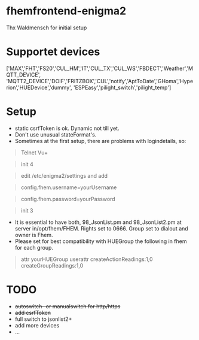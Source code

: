 # fhemfrontend-enigma2
Thx Waldmensch for initial setup

# Supportet devices

['MAX','FHT','FS20','CUL_HM','IT','CUL_TX','CUL_WS','FBDECT','Weather','MQTT_DEVICE',
'MQTT2_DEVICE','DOIF','FRITZBOX','CUL','notify','AptToDate','GHoma','Hyperion','HUEDevice','dummy',
'ESPEasy','pilight_switch','pilight_temp']

# Setup

- static csrfToken is ok. Dynamic not till yet.
- Don't use unusual stateFormat's.
- Sometimes at the first setup, there are problems with logindetails, so:

> Telnet Vu+

> init 4

> edit /etc/enigma2/settings and add 

> config.fhem.username=yourUsername

> config.fhem.password=yourPassword

> init 3

- It is essential to have both, 98_JsonList.pm and 98_JsonList2.pm at server
  in/opt/fhem/FHEM. Rights set to 0666.
  Group set to dialout and owner is Fhem.
- Please set for best compatibility with HUEGroup the following in fhem for each group.

> attr yourHUEGroup userattr createActionReadings:1,0 createGroupReadings:1,0

# TODO

- <del>autoswitch- or manualswitch for http/https</del>
- <del>add csrfToken</del> 
- full switch to jsonlist2+
- add more devices
- ...
